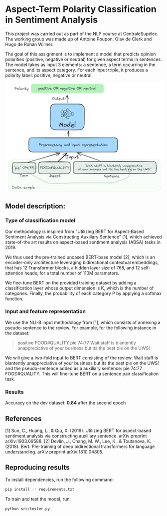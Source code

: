 # Aspect-Term Polarity Classification in Sentiment Analysis

This project was carried out as part of the NLP course at CentraleSupélec. The working group was made up of Antoine Poupon, Olav de Clerk and Hugo de Rohan Willner.

The goal of this assignment is to implement a model that predicts opinion polarities (positive, negative or neutral) for given aspect terms in sentences. The model takes as input 3 elements: a sentence, a term occurring in the sentence, and its aspect category. For each input triple, it produces a polarity label: positive, negative or neutral.

<p align="center">
  <img src="https://github.com/apoupon/nlp_assignment/blob/main/method_scheme.png?raw=true" alt="Method scheme"/>
</p>


## Model description:

### Type of classification model

Our methodology is inspired from "Utilizing BERT for Aspect-Based Sentiment Analysis via Constructing Auxiliary Sentence" [1], which achieved state-of-the art results on aspect-based sentiment analysis (ABSA) tasks in 2019. 

We thus used the pre-trained uncased BERT-base model [2], which is an encoder-only architecture leveraging bidirectional contextual embeddings, that has 12 Transformer blocks, a hidden layer size of 768, and 12 self-attention heads, for a total number of 110M parameters.

We fine-tune BERT on the provided training dataset by adding a classification layer whose output dimension is K, which is the number of categories. Finally, the probability of each category P by applying a softmax function. 

### Input and feature representation

We use the NLI-B input methodology from [1], which consists of annexing a pseudo-sentence to the review. For example, for the following instance in the dataset:

> positive FOOD#QUALITY pie 74:77 Wait staff is blantently unappreciative of your business but its the best pie on the UWS!

We will give a two-fold input to BERT consisting of the review: Wait staff is blantently unappreciative of your business but its the best pie on the UWS! and the pseudo-sentence added as a auxiliary sentence: pie 74:77 FOOD#QUALITY. This will fine-tune BERT on a sentence pair classification task.

### Results 
Accuracy on the dev dataset: **0.84** after the second epoch

## References

[1] Sun, C., Huang, L., & Qiu, X. (2019). Utilizing BERT for aspect-based sentiment analysis via constructing auxiliary sentence. arXiv preprint arXiv:1903.09588.
[2] Devlin, J., Chang, M. W., Lee, K., & Toutanova, K. (2018). Bert: Pre-training of deep bidirectional transformers for language understanding. arXiv preprint arXiv:1810.04805.

## Reproducing results
To install dependencies, run the following command:

```bash
pip install -r requirements.txt
```

To train and test the model, run:
```bash
python src/tester.py
```